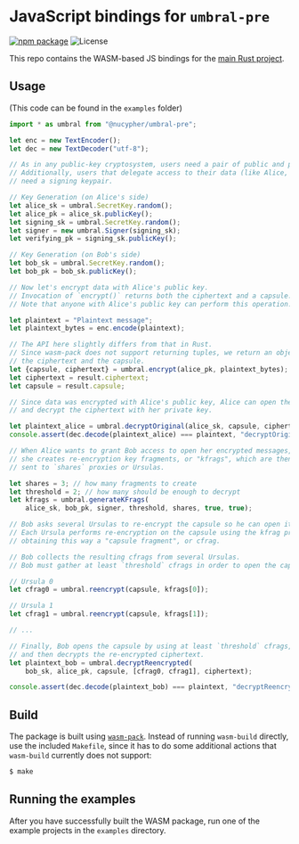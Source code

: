 # JavaScript bindings for `umbral-pre`

[![npm package][js-npm-image]][js-npm-link] ![License][js-license-image]

This repo contains the WASM-based JS bindings for the [main Rust project][umbral-pre].

## Usage

(This code can be found in the `examples` folder)

```javascript
import * as umbral from "@nucypher/umbral-pre";

let enc = new TextEncoder();
let dec = new TextDecoder("utf-8");

// As in any public-key cryptosystem, users need a pair of public and private keys.
// Additionally, users that delegate access to their data (like Alice, in this example)
// need a signing keypair.

// Key Generation (on Alice's side)
let alice_sk = umbral.SecretKey.random();
let alice_pk = alice_sk.publicKey();
let signing_sk = umbral.SecretKey.random();
let signer = new umbral.Signer(signing_sk);
let verifying_pk = signing_sk.publicKey();

// Key Generation (on Bob's side)
let bob_sk = umbral.SecretKey.random();
let bob_pk = bob_sk.publicKey();

// Now let's encrypt data with Alice's public key.
// Invocation of `encrypt()` returns both the ciphertext and a capsule.
// Note that anyone with Alice's public key can perform this operation.

let plaintext = "Plaintext message";
let plaintext_bytes = enc.encode(plaintext);

// The API here slightly differs from that in Rust.
// Since wasm-pack does not support returning tuples, we return an object containing
// the ciphertext and the capsule.
let {capsule, ciphertext} = umbral.encrypt(alice_pk, plaintext_bytes);
let ciphertext = result.ciphertext;
let capsule = result.capsule;

// Since data was encrypted with Alice's public key, Alice can open the capsule
// and decrypt the ciphertext with her private key.

let plaintext_alice = umbral.decryptOriginal(alice_sk, capsule, ciphertext);
console.assert(dec.decode(plaintext_alice) === plaintext, "decryptOriginal() failed");

// When Alice wants to grant Bob access to open her encrypted messages,
// she creates re-encryption key fragments, or "kfrags", which are then
// sent to `shares` proxies or Ursulas.

let shares = 3; // how many fragments to create
let threshold = 2; // how many should be enough to decrypt
let kfrags = umbral.generateKFrags(
    alice_sk, bob_pk, signer, threshold, shares, true, true);

// Bob asks several Ursulas to re-encrypt the capsule so he can open it.
// Each Ursula performs re-encryption on the capsule using the kfrag provided by Alice,
// obtaining this way a "capsule fragment", or cfrag.

// Bob collects the resulting cfrags from several Ursulas.
// Bob must gather at least `threshold` cfrags in order to open the capsule.

// Ursula 0
let cfrag0 = umbral.reencrypt(capsule, kfrags[0]);

// Ursula 1
let cfrag1 = umbral.reencrypt(capsule, kfrags[1]);

// ...

// Finally, Bob opens the capsule by using at least `threshold` cfrags,
// and then decrypts the re-encrypted ciphertext.
let plaintext_bob = umbral.decryptReencrypted(
    bob_sk, alice_pk, capsule, [cfrag0, cfrag1], ciphertext);

console.assert(dec.decode(plaintext_bob) === plaintext, "decryptReencrypted() failed");
```

## Build

The package is built using [`wasm-pack`](https://github.com/rustwasm/wasm-pack).
Instead of running `wasm-build` directly, use the included `Makefile`, since it has to do some additional actions that `wasm-build` currently does not support:

```bash
$ make
```

## Running the examples

After you have successfully built the WASM package, run one of the example projects in the `examples` directory.


[js-npm-image]: https://img.shields.io/npm/v/@nucypher/umbral-pre
[js-npm-link]: https://www.npmjs.com/package/@nucypher/umbral-pre
[js-license-image]: https://img.shields.io/npm/l/@nucypher/umbral-pre
[umbral-pre]: https://github.com/nucypher/rust-umbral/tree/master/umbral-pre
